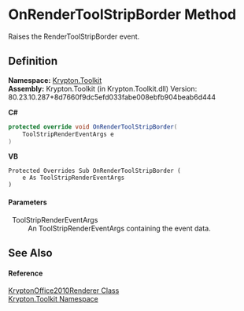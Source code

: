 # OnRenderToolStripBorder Method


Raises the RenderToolStripBorder event.



## Definition
**Namespace:** <a href="79d2eac2-21f4-54ff-7552-b20c33c30600.md">Krypton.Toolkit</a>  
**Assembly:** Krypton.Toolkit (in Krypton.Toolkit.dll) Version: 80.23.10.287+8d7660f9dc5efd033fabe008ebfb904beab6d444

**C#**
``` C#
protected override void OnRenderToolStripBorder(
	ToolStripRenderEventArgs e
)
```
**VB**
``` VB
Protected Overrides Sub OnRenderToolStripBorder ( 
	e As ToolStripRenderEventArgs
)
```



#### Parameters
<dl><dt>  ToolStripRenderEventArgs</dt><dd>An ToolStripRenderEventArgs containing the event data.</dd></dl>

## See Also


#### Reference
<a href="782c0911-2d36-c2fd-5711-49e7022da3a9.md">KryptonOffice2010Renderer Class</a>  
<a href="79d2eac2-21f4-54ff-7552-b20c33c30600.md">Krypton.Toolkit Namespace</a>  
